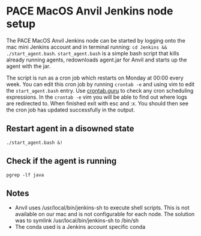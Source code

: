 # PACE MacOS Anvil Jenkins node setup

The PACE MacOS Anvil Jenkins node can be started by logging onto the mac mini Jenkins account and in terminal running: `cd Jenkins && ./start_agent.bash`. `start_agent.bash` is a simple bash script that kills already running agents, redownloads agent.jar for Anvil and starts up the agent with the jar.

The script is run as a cron job which restarts on Monday at 00:00 every week. You can edit this cron job by running `crontab -e` and using vim to edit the `start_agent.bash` entry. Use [crontab.guru](https://crontab.guru) to check any cron scheduling expressions. In the `crontab -e` vim you will be able to find out where logs are redirected to. When finished exit with esc and :x. You should then see the cron job has updated successfully in the output.

## Restart agent in a disowned state
`./start_agent.bash &!`

## Check if the agent is running
`pgrep -lf java`

## Notes

- Anvil uses /usr/local/bin/jenkins-sh to execute shell scripts. This is not available on our mac and is not configurable for each node. The solution was to symlink /usr/local/bin/jenkins-sh to /bin/sh
- The conda used is a Jenkins account specific conda

